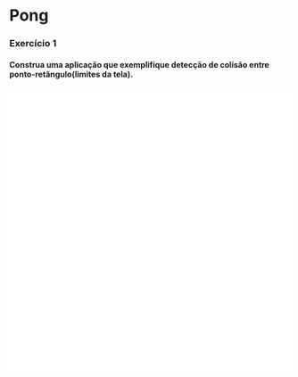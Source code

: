# Pong
### Exercício 1
#### Construa uma aplicação que exemplifique detecção de colisão entre ponto-retângulo(limites da tela).
<img src="Exercicio_1/Exercicio_1.gif">




